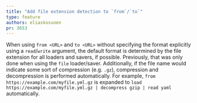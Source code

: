 ```yaml
---
title: "Add file extension detection to `from`/`to`"
type: feature
authors: eliaskosunen
pr: 3653
---
```


When using `from <URL>` and `to <URL>` without specifying the format explicitly
using a `read`/`write` argument, the default format is determined by the file
extension for all loaders and savers, if possible. Previously, that was only
done when using the `file` loader/saver. Additionally, if the file name would
indicate some sort of compression (e.g. `.gz`), compression and decompression is
performed automatically. For example, `from https://example.com/myfile.yml.gz`
is expanded to `load https://example.com/myfile.yml.gz | decompress gzip | read
yaml` automatically.

